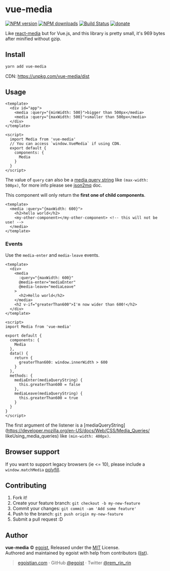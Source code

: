 # vue-media

[![NPM version](https://img.shields.io/npm/v/vue-media.svg?style=flat)](https://npmjs.com/package/vue-media) [![NPM downloads](https://img.shields.io/npm/dm/vue-media.svg?style=flat)](https://npmjs.com/package/vue-media) [![Build Status](https://img.shields.io/circleci/project/egoist/vue-media/master.svg?style=flat)](https://circleci.com/gh/egoist/vue-media) [![donate](https://img.shields.io/badge/$-donate-ff69b4.svg?maxAge=2592000&style=flat)](https://github.com/egoist/donate)

Like [react-media](https://github.com/ReactTraining/react-media) but for Vue.js, and this library is pretty small, it's 969 bytes after minified without gzip.

## Install

```bash
yarn add vue-media
```

CDN: https://unpkg.com/vue-media/dist

## Usage

```vue
<template>
  <div id="app">
    <media :query="{minWidth: 500}">bigger than 500px</media>
    <media :query="{maxWidth: 500}">smaller than 500px</media>
  </div>
</template>

<script>
  import Media from 'vue-media'
  // You can access `window.VueMedia` if using CDN.
  export default {
    components: {
      Media
    }
  }
</script>
```

The value of `query` can also be a [media query string](https://developer.mozilla.org/en-US/docs/Web/CSS/Media_Queries/Using_media_queries) like `(max-width: 500px)`, for more info please see [json2mq](https://github.com/akiran/json2mq/blob/master/README.md#usage) doc.

This component will only return the **first one of child components**.

```vue
<template>
  <media :query="{maxWidth: 600}">
    <h2>hello world</h2>
    <my-other-component></my-other-component> <!-- this will not be use! -->
  </media>
</template>
```

### Events

Use the `media-enter` and `media-leave` events.

```vue
<template>
  <div>
    <media 
      :query="{maxWidth: 600}"
      @media-enter="mediaEnter"
      @media-leave="mediaLeave"
    >
      <h2>Hello world</h2>
    </media>
    <h2 v-if="greaterThan600">I'm now wider than 600!</h2>
  </div>
</template>

<script>
import Media from 'vue-media'

export default {
  components: {
    Media
  },
  data() {
    return {
      greaterThan600: window.innerWidth > 600
    }
  },
  methods: {
    mediaEnter(mediaQueryString) {
      this.greaterThan600 = false
    },
    mediaLeave(mediaQueryString) {
      this.greaterThan600 = true
    }
  }
}
</script>
```

The first argument of the listener is a [mediaQueryString](https://developer.mozilla.org/en-US/docs/Web/CSS/Media_Queries/ likeUsing_media_queries) like `(min-width: 400px)`.


## Browser support

If you want to support legacy browsers (ie <= 10), please include a `window.matchMedia` [polyfill](https://github.com/paulirish/matchMedia.js/).

## Contributing

1. Fork it!
2. Create your feature branch: `git checkout -b my-new-feature`
3. Commit your changes: `git commit -am 'Add some feature'`
4. Push to the branch: `git push origin my-new-feature`
5. Submit a pull request :D


## Author

**vue-media** © [egoist](https://github.com/egoist), Released under the [MIT](./LICENSE) License.<br>
Authored and maintained by egoist with help from contributors ([list](https://github.com/egoist/vue-media/contributors)).

> [egoistian.com](https://egoistian.com) · GitHub [@egoist](https://github.com/egoist) · Twitter [@rem_rin_rin](https://twitter.com/rem_rin_rin)

